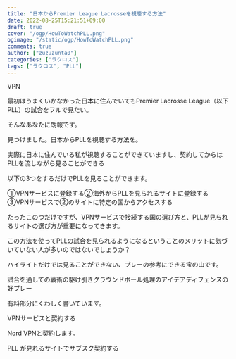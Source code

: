 ```yaml
---
title: "日本からPremier League Lacrosseを視聴する方法"
date: 2022-08-25T15:21:51+09:00
draft: true
cover: "/ogp/HowToWatchPLL.png"
ogimage: "/static/ogp/HowToWatchPLL.png"
comments: true
author: ["zuzuzunta0"]
categories: ["ラクロス"]
tags: ["ラクロス", "PLL"]
---
```


<!----------------------- ↓記事設計↓ ----------------------->


  <!-- 伝えたいこと -->

  <!-- ①掛け合わせ3つの狙うキーワード -->
  
  <!-- ②読者像 -->
    
  <!-- ③読者の悩み -->

  <!-- ④悩みが解決する条件 -->

  <!-- ⑤悩みの解決策 -->

  <!-- ⑥記事を読むメリット -->

  <!-- ⑦記事の信頼性 -->


<!----------------------- ↑記事設計↑ ----------------------->


<!----------------------- ↓記事内容↓ ----------------------->

  <!---- ↓リード文↓ ---->
   <!-- この記事を読む人の悩みに共感する -->

   <!-- この記事を読むことで何を得られるか、どんな価値が生まれるか -->

   <!-- この記事の根拠または信頼性 -->
  <!---- ↑リード文↑ ---->


  <!---- ↓本文↓ ---->
   <!-- 解決策 -->
VPN
   <!-- 具体例 -->

   <!-- 理由 -->

   <!-- 反論への理解 -->

   <!-- 再度、主張 -->
   最初はうまくいかなかった日本に住んでいてもPremier Lacrosse League（以下PLL）の試合をフルで見たい。

そんなあなたに朗報です。

見つけました。日本からPLLを視聴する方法を。

実際に日本に住んでいる私が視聴することができていますし、契約してからはPLLを流しながら見ることができる

以下の3つをするだけでPLLを見ることができます。

①VPNサービスに登録する②海外からPLLを見られるサイトに登録する③VPNサービスで②のサイトに特定の国からアクセスする

たったこのつだけですが、VPNサービスで接続する国の選び方と、PLLが見られるサイトの選び方が重要になってきます。

この方法を使ってPLLの試合を見られるようになるということのメリットに気づいていない人が多いのではないでしょうか？

ハイライトだけでは見ることができない、プレーの参考にできる宝の山です。

試合を通しての戦術の駆け引きグラウンドボール処理のアイデアディフェンスの好プレー

有料部分にくわしく書いています。

VPNサービスと契約する

Nord VPNと契約します。

PLL が見れるサイトでサブスク契約する
  <!---- ↑本文↑ ---->

<!----------------------- ↑記事内容↑ ----------------------->
